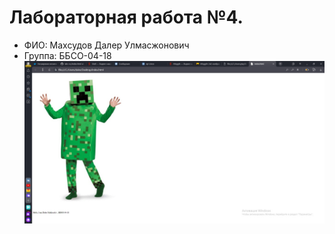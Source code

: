 # Лабораторная работа №4.
- ФИО: Махсудов Далер Улмасжонович
- Группа: ББСО-04-18
![Image alt](https://github.com/Vezunchik35/labs-os/blob/master/Docker/screenshot.jpg)

